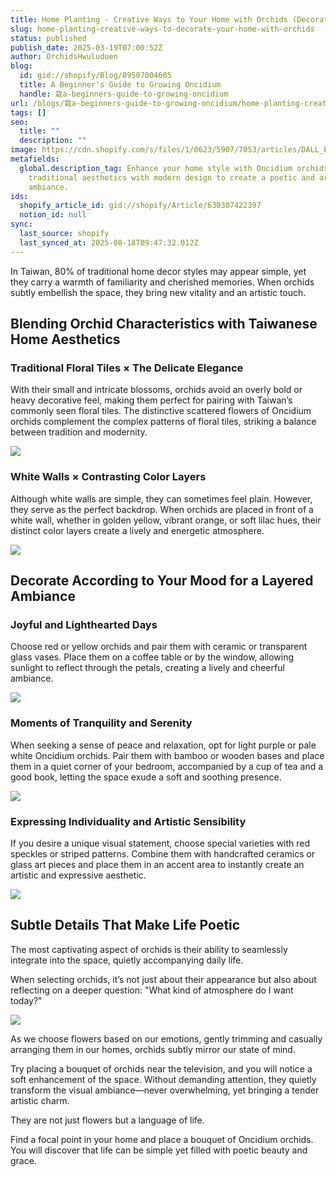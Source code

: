 ```yaml
---
title: Home Planting - Creative Ways to Your Home with Orchids (Decorate Edition)
slug: home-planting-creative-ways-to-decorate-your-home-with-orchids
status: published
publish_date: 2025-03-19T07:00:52Z
author: OrchidsHwuluduen
blog:
  id: gid://shopify/Blog/89507004605
  title: A Beginner's Guide to Growing Oncidium
  handle: 栽a-beginners-guide-to-growing-oncidium
url: /blogs/栽a-beginners-guide-to-growing-oncidium/home-planting-creative-ways-to-decorate-your-home-with-orchids
tags: []
seo:
  title: ""
  description: ""
image: https://cdn.shopify.com/s/files/1/0623/5907/7053/articles/DALL_E_2025-03-17_16.36.30_-_A_stylish_indoor_orchid_arrangement_set_against_a_background_of_elegant_floral-patterned_ceramic_tiles._The_orchids_including_Phalaenopsis_Oncidium.webp?v=1742375908
metafields:
  global.description_tag: Enhance your home style with Oncidium orchids, blending
    traditional aesthetics with modern design to create a poetic and artistic
    ambiance.
ids:
  shopify_article_id: gid://shopify/Article/630307422397
  notion_id: null
sync:
  last_source: shopify
  last_synced_at: 2025-08-18T09:47:32.012Z
---
```


In Taiwan, 80% of traditional home decor styles may appear simple, yet they carry a warmth of familiarity and cherished memories. When orchids subtly embellish the space, they bring new vitality and an artistic touch.

## Blending Orchid Characteristics with Taiwanese Home Aesthetics

### Traditional Floral Tiles × The Delicate Elegance

With their small and intricate blossoms, orchids avoid an overly bold or heavy decorative feel, making them perfect for pairing with Taiwan’s commonly seen floral tiles. The distinctive scattered flowers of Oncidium orchids complement the complex patterns of floral tiles, striking a balance between tradition and modernity.

![](https://cdn.shopify.com/s/files/1/0623/5907/7053/files/DALL_E_2025-03-17_16.36.30_-_A_stylish_indoor_orchid_arrangement_set_against_a_background_of_elegant_floral-patterned_ceramic_tiles._The_orchids_including_Phalaenopsis_Oncidium_600x600.webp?v=1742203645)

### White Walls × Contrasting Color Layers

Although white walls are simple, they can sometimes feel plain. However, they serve as the perfect backdrop. When orchids are placed in front of a white wall, whether in golden yellow, vibrant orange, or soft lilac hues, their distinct color layers create a lively and energetic atmosphere.

![](https://cdn.shopify.com/s/files/1/0623/5907/7053/files/DALL_E_2025-03-17_16.36.39_-_A_delicate_indoor_orchid_arrangement_set_against_a_soft_white_background._The_orchids_including_Phalaenopsis_Oncidium_and_Dendrobium_varieties_are_600x600.webp?v=1742203644)

## Decorate According to Your Mood for a Layered Ambiance

### Joyful and Lighthearted Days

Choose red or yellow orchids and pair them with ceramic or transparent glass vases. Place them on a coffee table or by the window, allowing sunlight to reflect through the petals, creating a lively and cheerful ambiance.

![](https://cdn.shopify.com/s/files/1/0623/5907/7053/files/DALL_E_2025-03-17_16.36.37_-_A_stunning_indoor_orchid_arrangement_illuminated_by_warm_sunset_hues._The_orchids_including_Phalaenopsis_Oncidium_and_Dendrobium_varieties_are_dis_600x600.webp?v=1742203645)

### Moments of Tranquility and Serenity

When seeking a sense of peace and relaxation, opt for light purple or pale white Oncidium orchids. Pair them with bamboo or wooden bases and place them in a quiet corner of your bedroom, accompanied by a cup of tea and a good book, letting the space exude a soft and soothing presence.

![](https://cdn.shopify.com/s/files/1/0623/5907/7053/files/DALL_E_2025-03-17_16.36.25_-_A_serene_indoor_orchid_arrangement_in_a_modern_well-lit_living_space._The_orchids_including_Phalaenopsis_Oncidium_and_Dendrobium_varieties_are_di_600x600.webp?v=1742203645)

### Expressing Individuality and Artistic Sensibility

If you desire a unique visual statement, choose special varieties with red speckles or striped patterns. Combine them with handcrafted ceramics or glass art pieces and place them in an accent area to instantly create an artistic and expressive aesthetic.

![](https://cdn.shopify.com/s/files/1/0623/5907/7053/files/DALL_E_2025-03-17_16.36.44_-_A_stunning_cascading_orchid_waterfall_flowing_down_from_a_beautifully_designed_cabinet._The_orchids_including_Phalaenopsis_Oncidium_and_Dendrobium_600x600.webp?v=1742203645)

## Subtle Details That Make Life Poetic

The most captivating aspect of orchids is their ability to seamlessly integrate into the space, quietly accompanying daily life.  

When selecting orchids, it’s not just about their appearance but also about reflecting on a deeper question: "What kind of atmosphere do I want today?"  
  

![](https://cdn.shopify.com/s/files/1/0623/5907/7053/files/DALL_E_2025-03-17_17.02.29_-_A_series_of_different_angles_showing_an_Oncidium_orchid_Dancing_Lady_Orchid_placed_next_to_a_television_in_a_modern_living_room._One_angle_captures_600x600.webp?v=1742203644)

As we choose flowers based on our emotions, gently trimming and casually arranging them in our homes, orchids subtly mirror our state of mind.  
  

Try placing a bouquet of orchids near the television, and you will notice a soft enhancement of the space. Without demanding attention, they quietly transform the visual ambiance—never overwhelming, yet bringing a tender artistic charm.  
  

They are not just flowers but a language of life.  
  

Find a focal point in your home and place a bouquet of Oncidium orchids. You will discover that life can be simple yet filled with poetic beauty and grace.